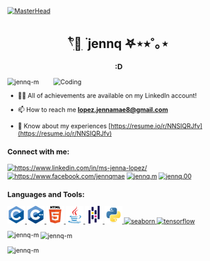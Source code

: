 [![MasterHead](https://i.pinimg.com/originals/43/e9/16/43e9164cfe2537bb9d6746b4d053d032.gif)](https://lnk.bio/jennq)
<h1 align="center"> 𓍢ִ໋🌷ִ ࣪ jennq 𖤐⋆⭒˚｡⋆</h1>
<h3 align="center">:D</h3>
<img align="right" alt="Coding" width="400" src="https://i.pinimg.com/originals/0e/33/36/0e333638a98b3771c7dc8a071ece5243.gif">

<p align="left"> <img src="https://komarev.com/ghpvc/?username=jennq-m&label=Profile%20views&color=0e75b6&style=flat" alt="jennq-m" /> </p>


- 👨‍💻 All of achievements are available on my LinkedIn account!

- 📫 How to reach me **lopez.jennamae8@gmail.com**

- 📄 Know about my experiences [https://resume.io/r/NNSIQRJfv](https://resume.io/r/NNSIQRJfv)

<h3 align="left">Connect with me:</h3>
<p align="left">
<a href="https://linkedin.com/in/https://www.linkedin.com/in/ms-jenna-lopez/" target="blank"><img align="center" src="https://raw.githubusercontent.com/rahuldkjain/github-profile-readme-generator/master/src/images/icons/Social/linked-in-alt.svg" alt="https://www.linkedin.com/in/ms-jenna-lopez/" height="30" width="40" /></a>
<a href="https://fb.com/https://www.facebook.com/jennqmae" target="blank"><img align="center" src="https://raw.githubusercontent.com/rahuldkjain/github-profile-readme-generator/master/src/images/icons/Social/facebook.svg" alt="https://www.facebook.com/jennqmae" height="30" width="40" /></a>
<a href="https://instagram.com/jennq.m" target="blank"><img align="center" src="https://raw.githubusercontent.com/rahuldkjain/github-profile-readme-generator/master/src/images/icons/Social/instagram.svg" alt="jennq.m" height="30" width="40" /></a>
<a href="https://discord.gg/jennq.00" target="blank"><img align="center" src="https://raw.githubusercontent.com/rahuldkjain/github-profile-readme-generator/master/src/images/icons/Social/discord.svg" alt="jennq.00" height="30" width="40" /></a>
</p>

<h3 align="left">Languages and Tools:</h3>
<p align="left"> <a href="https://www.cprogramming.com/" target="_blank" rel="noreferrer"> <img src="https://raw.githubusercontent.com/devicons/devicon/master/icons/c/c-original.svg" alt="c" width="40" height="40"/> </a> <a href="https://www.w3schools.com/cpp/" target="_blank" rel="noreferrer"> <img src="https://raw.githubusercontent.com/devicons/devicon/master/icons/cplusplus/cplusplus-original.svg" alt="cplusplus" width="40" height="40"/> </a> <a href="https://www.w3.org/html/" target="_blank" rel="noreferrer"> <img src="https://raw.githubusercontent.com/devicons/devicon/master/icons/html5/html5-original-wordmark.svg" alt="html5" width="40" height="40"/> </a> <a href="https://www.java.com" target="_blank" rel="noreferrer"> <img src="https://raw.githubusercontent.com/devicons/devicon/master/icons/java/java-original.svg" alt="java" width="40" height="40"/> </a> <a href="https://pandas.pydata.org/" target="_blank" rel="noreferrer"> <img src="https://raw.githubusercontent.com/devicons/devicon/2ae2a900d2f041da66e950e4d48052658d850630/icons/pandas/pandas-original.svg" alt="pandas" width="40" height="40"/> </a> <a href="https://www.python.org" target="_blank" rel="noreferrer"> <img src="https://raw.githubusercontent.com/devicons/devicon/master/icons/python/python-original.svg" alt="python" width="40" height="40"/> </a> <a href="https://seaborn.pydata.org/" target="_blank" rel="noreferrer"> <img src="https://seaborn.pydata.org/_images/logo-mark-lightbg.svg" alt="seaborn" width="40" height="40"/> </a> <a href="https://www.tensorflow.org" target="_blank" rel="noreferrer"> <img src="https://www.vectorlogo.zone/logos/tensorflow/tensorflow-icon.svg" alt="tensorflow" width="40" height="40"/> </a> </p>

<p><img align="left" src="https://github-readme-stats.vercel.app/api/top-langs?username=jennq-m&show_icons=true&locale=en&layout=compact" alt="jennq-m" /></p>

<p>&nbsp;<img align="center" src="https://github-readme-stats.vercel.app/api?username=jennq-m&show_icons=true&locale=en" alt="jennq-m" /></p>

<p><img align="center" src="https://github-readme-streak-stats.herokuapp.com/?user=jennq-m&" alt="jennq-m" /></p>
